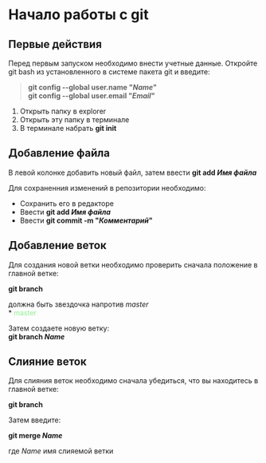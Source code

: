 # Начало работы с git

## Первые действия

Перед первым запуском необходимо внести учетные данные. Откройте git bash из установленного в системе пакета git и введите:

> **git config --global user.name "*Name*"**  
> **git config --global user.email "*Email*"**


1. Открыть папку в explorer
2. Открыть эту папку в терминале
3. В терминале набрать **git init**

## Добавление файла

В левой колонке добавить новый файл, затем ввести **git add *Имя файла***

Для сохраненния изменений в репозитории необходимо:

- Сохранить его в редакторе
- Ввести **git add *Имя файла***
- Ввести **git commit -m "*Комментарий*"**

## Добавление веток

Для создания новой ветки необходимо проверить сначала положение в главной ветке:

**git branch**

должна быть звездочка напротив *master*  
\* <span style="color:lightgreen"> master</span>


Затем создаете новую ветку:  
**git branch _Name_**

## Слияние веток

Для слияния веток необходимо сначала убедиться, что вы находитесь в главной ветке:

**git branch**

Затем введите:

**git merge _Name_**

где _Name_ имя слияемой ветки
